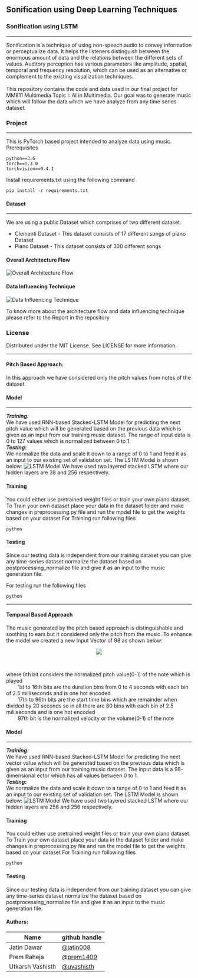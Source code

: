 
## Sonification using Deep Learning Techniques
### Sonification using LSTM
__________________________________________________________________________________
Sonification is a technique of using non-speech audio to convey information or perceptualize data. It helps the listeners distinguish between the enormous amount of data and the relations between the different sets of values. Auditory perception has various parameters like amplitude, spatial, temporal and frequency resolution, which can be used as an alternative or complement to the existing visualization techniques. <br /> <br />
This repository contains the code and data used in our final project for MM811 Multimedia Topic I: AI in Multimedia. Our goal was to generate music which will follow the data which we have analyze from any time series dataset. 

### Project
_______________________________________________________________________________________________
This is PyTorch based project intended to analyze data using music.
<br />
Prerequisites
```
python==3.6
torch==1.3.0
torchvision==0.4.1
```
Install requirements.txt using the following command
```
pip install -r requirements.txt
```

#### Dataset
____________________________________________________________________________________________________
We are using a public Dataset which comprises of two different dataset. 
* Clementi Dataset - This dataset consists of 17 different songs of piano Dataset
* Piano Dataset - This dataset consists of 300 different songs

#### Overall Architecture Flow

![Overall Architecture Flow](https://drive.google.com/uc?export=view&id=1r8Q4BxBVWeJIikNY0nHMtKuhPM-sJnzj)

#### Data Influencing Technique
![Data Influencing Technique](https://drive.google.com/uc?export=view&id=1pwKrffEWWBPp2HBze9y8z3FZobtoa22J)

To know more about the architecture flow and data influencing technique please refer to the Report in the repository



### License
Distributed under the MIT License. See LICENSE for more information.























---------------------------------------------------------------------------------------
#### Pitch Based Approach: <br/>
In this approach we have considered only the pitch values from notes of the dataset. 

#### Model
_________________________________________________________
***Training:***
<br />
We have used RNN-based Stacked-LSTM Model for predicting the next pitch value which will be generated based on the previous data which is given as an input from our training music dataset. The range of input data is 0 to 127 values which is normalized between 0 to 1.
<br />
***Testing:***
<br />
We normalize the data and scale it down to a range of 0 to 1 and feed it as an input to our existing set of validation set.
The LSTM Model is shown below:
![LSTM Model](https://drive.google.com/uc?export=view&id=1AmVkuvmzPfgPjwATq5_gxdo48YJGWwMs)
We have used two layered stacked LSTM where our hidden layers are 38 and 256 respectively.

#### Training 
You could either use pretrained weight files or train your own piano dataset.
To Train your own dataset place your data in the dataset folder and make changes in preprocessing.py file and run the model file to get the weights based on your dataset
For Training run following files
```
python 
```
#### Testing
Since our testing data is independent from our training dataset you can give any time-series dataset normalize the dataset based on postprocessing_normalize file and give it as an input to the music generation file.

For testing run the following files
```
python
```




------------------------------------------------
#### Temporal Based Approach<br/>
The music generated by the pitch based approach is distinguishable and soothing to ears but it considered only the pitch from the music. To enhance the model we created a new Input Vector of 98 as shown below:
<p align="center">
  <img src="https://drive.google.com/uc?export=view&id=1IuNHPJ71zlU2S8__4Y7B2Y7epm8bLYzH">

  </p>
<br />

where 0th bit considers the normalized pitch value(0-1) of the note which is played <br />
&nbsp; &nbsp; &nbsp; &nbsp; 1st to 16th bits are the duration bins from 0 to 4 seconds with each bin of 2.5 milliseconds and is one hot encoded <br />
&nbsp; &nbsp; &nbsp; &nbsp; 17th to 96th bits are the start time bins which are remainder when divided by 20 seconds so in all there are 80 bins with each bin of 2.5 milliseconds and is one hot encoded <br />
&nbsp; &nbsp; &nbsp; &nbsp; 97th bit is the normalized velocity or the volume(0-1) of the note <br />


#### Model
_________________________________________________________
***Training:***
<br />
We have used RNN-based Stacked-LSTM Model for predicting the next vector value which will be generated based on the previous data which is given as an input from our training music dataset. The input data is a 98-dimensional ector which has all values between 0 to 1.
<br />
***Testing:***
<br />
We normalize the data and scale it down to a range of 0 to 1 and feed it as an input to our existing set of validation set.
The LSTM Model is shown below:
![LSTM Model](https://drive.google.com/uc?export=view&id=1MKNLoMKiiqwwoCd8bGmeHBwjm4VhCkpR)
We have used two layered stacked LSTM where our hidden layers are 256 and 256 respectively.

#### Training 
You could either use pretrained weight files or train your own piano dataset.
To Train your own dataset place your data in the dataset folder and make changes in preprocessing.py file and run the model file to get the weights based on your dataset
For Training run following files
```
python 
```
#### Testing
Since our testing data is independent from our training dataset you can give any time-series dataset normalize the dataset based on postprocessing_normalize file and give it as an input to the music generation file.



#### Authors:

| Name | github handle |
| ---- | ------ |
| Jatin Dawar | [@jatin008](https://github.com/jatin008) |
| Prem Raheja     | [@prem1409](https://github.com/prem1409) |
| Utkarsh Vashisth     | [@uvashisth](https://github.com/uvashisth) |
